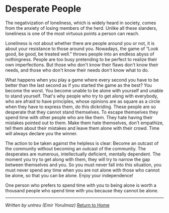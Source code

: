 # Desperate People
The negativization of loneliness, which is widely heard in society, comes from the anxiety of losing members of the herd. Unlike all these slanders, loneliness is one of the most virtuous points a person can reach.

Loneliness is not about whether there are people around you or not, it is about your resistance to those around you. Nowadays, the game of “Look good, be good, be treated well.” throws people into an endless abyss of nothingness. People are too busy pretending to be perfect to realize their own imperfections. But those who don't know their flaws don't know their needs, and those who don't know their needs don't know what to do.

What happens when you play a game where every second you have to be better than the last second as if you started the game as the best? You become the worst. You become unable to be alone with yourself and unable to stand yourself. That's why people who try to get along with everybody, who are afraid to have principles, whose opinions are as square as a circle when they have to express them, do this dickriding. These people are so desperate that they cannot stand themselves. To escape themselves they spend time with other people who are like them. They hate having their mistakes pointed out to them. Make them hate themselves, don't empathize, tell them about their mistakes and leave them alone with their crowd. Time will always declare you the winner.

The action to be taken against the helpless is clear: Become an outcast of the community without becoming an outcast of the community. The desperates are numerous, intellectually deficient, mentally dependent. The moment you try to get along with them, they will try to narrow the gap between themselves and you. So you must never fall into this situation, you must never spend any time when you are not alone with those who cannot be alone, so that you can be alone. Enjoy your independence!

One person who prefers to spend time with you to being alone is worth a thousand people who spend time with you because they cannot be alone. 

---

_Written by untreu (Emir Yorulmaz)_
[Return to Home](https://untreu.me)